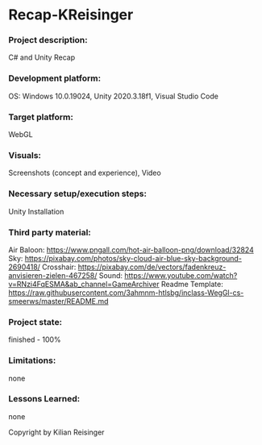 # Recap-KReisinger

### Project description: 
C# and Unity Recap

### Development platform: 
OS: Windows 10.0.19024, Unity 2020.3.18f1, Visual Studio Code

### Target platform: 
WebGL

### Visuals: 
Screenshots (concept and experience), Video

### Necessary setup/execution steps: 
Unity Installation

### Third party material: 
Air Baloon: https://www.pngall.com/hot-air-balloon-png/download/32824
Sky: https://pixabay.com/photos/sky-cloud-air-blue-sky-background-2690418/
Crosshair: https://pixabay.com/de/vectors/fadenkreuz-anvisieren-zielen-467258/
Sound: https://www.youtube.com/watch?v=RNzi4FqESMA&ab_channel=GameArchiver
Readme Template: https://raw.githubusercontent.com/3ahmnm-htlsbg/inclass-WegGl-cs-smeerws/master/README.md

### Project state: 
finished - 100%

### Limitations: 
none

### Lessons Learned: 
none

Copyright by Kilian Reisinger
